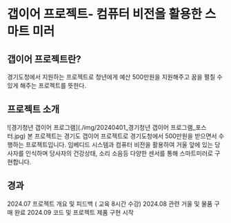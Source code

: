 갭이어 프로젝트- 컴퓨터 비전을 활용한 스마트 미러 
====================================================
갭이어 프로젝트란?
------------------
경기도청에서 지원하는 프로젝트로 청년에게 예산 500만원을 지원해주고 꿈을 펼칠 수 있게 해주는 프로젝트를 뜻한다. 

프로젝트 소개
------------
![경기청년 갭이어 프로그램](./img/20240401_경기청년 갭이어 프로그램_포스터.jpg)
본 프로젝트는 경기도 갭이어 프로젝트로 경기도청에서 500만원을 받으면서 수행하는 프로젝트입니다.
임베디드 시스템과 컴퓨터 비전을 활용하여 거울 앞에 있는 당사자를 인식하며 당사자의 건강상태, 소리 소음등 
다양한 센서를 통해 스마트미러로 구현합니다.

경과
---------
2024.07 프로젝트 개요 및 피드백 ( 교육 8시간 수강)
2024.08 관련 거울 및 물품 구매 완료 
2024.09 코드 및 프로젝트 제품 구현 시작 
